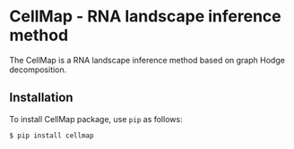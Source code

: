 # CellMap - RNA landscape inference method

The CellMap is a RNA landscape inference method based on graph Hodge decomposition. 

## Installation

To install CellMap package, use `pip` as follows:

```
$ pip install cellmap
```

